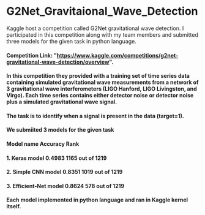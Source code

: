 # G2Net_Gravitaional_Wave_Detection
Kaggle host a competition called G2Net gravitational wave detection. I participated in this competition along with my team members and submitted three models for the given task in python language.

#### Competition Link: "https://www.kaggle.com/competitions/g2net-gravitational-wave-detection/overview".
#### In this competition they provided with a training set of time series data containing simulated gravitational wave measurements from a network of 3 gravitational wave interferometers (LIGO Hanford, LIGO Livingston, and Virgo). Each time series contains either detector noise or detector noise plus a simulated gravitational wave signal.
#### The task is to identify when a signal is present in the data (target=1).
#### We submiited 3 models for the given task
####     Model name           Accuracy            Rank
#### 1. Keras model            0.4983          1165 out of 1219
#### 2. Simple CNN model       0.8351          1019 out of 1219
#### 3. Efficient-Net model    0.8624          578  out of 1219

#### Each model implemented in python language and ran in Kaggle kernel itself.
